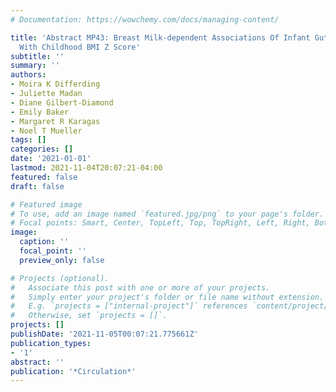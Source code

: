 ```yaml
---
# Documentation: https://wowchemy.com/docs/managing-content/

title: 'Abstract MP43: Breast Milk-dependent Associations Of Infant Gut Microbiota
  With Childhood BMI Z Score'
subtitle: ''
summary: ''
authors:
- Moira K Differding
- Juliette Madan
- Diane Gilbert-Diamond
- Emily Baker
- Margaret R Karagas
- Noel T Mueller
tags: []
categories: []
date: '2021-01-01'
lastmod: 2021-11-04T20:07:21-04:00
featured: false
draft: false

# Featured image
# To use, add an image named `featured.jpg/png` to your page's folder.
# Focal points: Smart, Center, TopLeft, Top, TopRight, Left, Right, BottomLeft, Bottom, BottomRight.
image:
  caption: ''
  focal_point: ''
  preview_only: false

# Projects (optional).
#   Associate this post with one or more of your projects.
#   Simply enter your project's folder or file name without extension.
#   E.g. `projects = ["internal-project"]` references `content/project/deep-learning/index.md`.
#   Otherwise, set `projects = []`.
projects: []
publishDate: '2021-11-05T00:07:21.775661Z'
publication_types:
- '1'
abstract: ''
publication: '*Circulation*'
---
```

